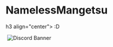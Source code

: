 # NamelessMangetsu
h3 align="center">
  :D
</h3>
<img src="https://img.shields.io/endpoint?color=180421&style=flat-square&url=https%3A%2F%2Fpronoundb.org%2Fshields%2F6387cdf695ed6674fbc90e7a" alt="">
<img src="https://discord.c99.nl/widget/theme-2/987838764388855828.png" alt="Discord Banner"> <br> <i class="fa fa-moon-o"></i></h4>


